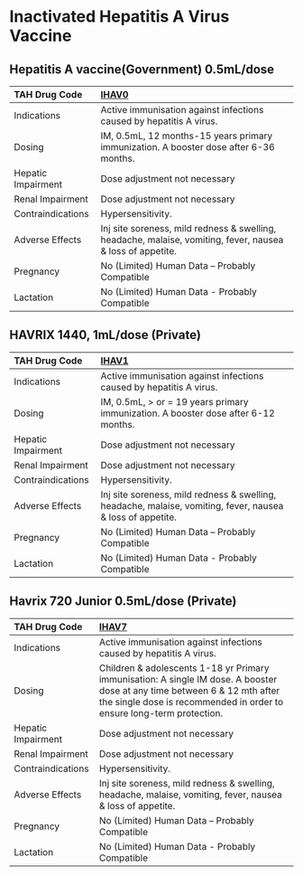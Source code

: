 # Inactivated Hepatitis A Virus Vaccine

## Hepatitis A vaccine(Government) 0.5mL/dose

| TAH Drug Code      | [IHAV0](https://www.tahsda.org.tw/drugs/hissearch.php?drug_code=IHAV0)                                     |
|:-------------------|:-----------------------------------------------------------------------------------------------------------|
| Indications        | Active immunisation against infections caused by hepatitis A virus.                                        |
| Dosing             | IM, 0.5mL, 12 months-15 years primary immunization. A booster dose after 6-36 months.                      |
| Hepatic Impairment | Dose adjustment not necessary                                                                              |
| Renal Impairment   | Dose adjustment not necessary                                                                              |
| Contraindications  | Hypersensitivity.                                                                                          |
| Adverse Effects    | Inj site soreness, mild redness & swelling, headache, malaise, vomiting, fever, nausea & loss of appetite. |
| Pregnancy          | No (Limited) Human Data – Probably Compatible                                                              |
| Lactation          | No (Limited) Human Data - Probably Compatible                                                              |

## HAVRIX 1440, 1mL/dose (Private)

| TAH Drug Code      | [IHAV1](https://www.tahsda.org.tw/drugs/hissearch.php?drug_code=IHAV1)                                     |
|:-------------------|:-----------------------------------------------------------------------------------------------------------|
| Indications        | Active immunisation against infections caused by hepatitis A virus.                                        |
| Dosing             | IM, 0.5mL, > or = 19 years primary immunization. A booster dose after 6-12 months.                         |
| Hepatic Impairment | Dose adjustment not necessary                                                                              |
| Renal Impairment   | Dose adjustment not necessary                                                                              |
| Contraindications  | Hypersensitivity.                                                                                          |
| Adverse Effects    | Inj site soreness, mild redness & swelling, headache, malaise, vomiting, fever, nausea & loss of appetite. |
| Pregnancy          | No (Limited) Human Data – Probably Compatible                                                              |
| Lactation          | No (Limited) Human Data - Probably Compatible                                                              |

## Havrix 720 Junior 0.5mL/dose (Private)

| TAH Drug Code      | [IHAV7](https://www.tahsda.org.tw/drugs/hissearch.php?drug_code=IHAV7)                                                                                                                             |
|:-------------------|:---------------------------------------------------------------------------------------------------------------------------------------------------------------------------------------------------|
| Indications        | Active immunisation against infections caused by hepatitis A virus.                                                                                                                                |
| Dosing             | Children & adolescents 1-18 yr Primary immunisation: A single IM dose. A booster dose at any time between 6 & 12 mth after the single dose is recommended in order to ensure long-term protection. |
| Hepatic Impairment | Dose adjustment not necessary                                                                                                                                                                      |
| Renal Impairment   | Dose adjustment not necessary                                                                                                                                                                      |
| Contraindications  | Hypersensitivity.                                                                                                                                                                                  |
| Adverse Effects    | Inj site soreness, mild redness & swelling, headache, malaise, vomiting, fever, nausea & loss of appetite.                                                                                         |
| Pregnancy          | No (Limited) Human Data – Probably Compatible                                                                                                                                                      |
| Lactation          | No (Limited) Human Data - Probably Compatible                                                                                                                                                      |


